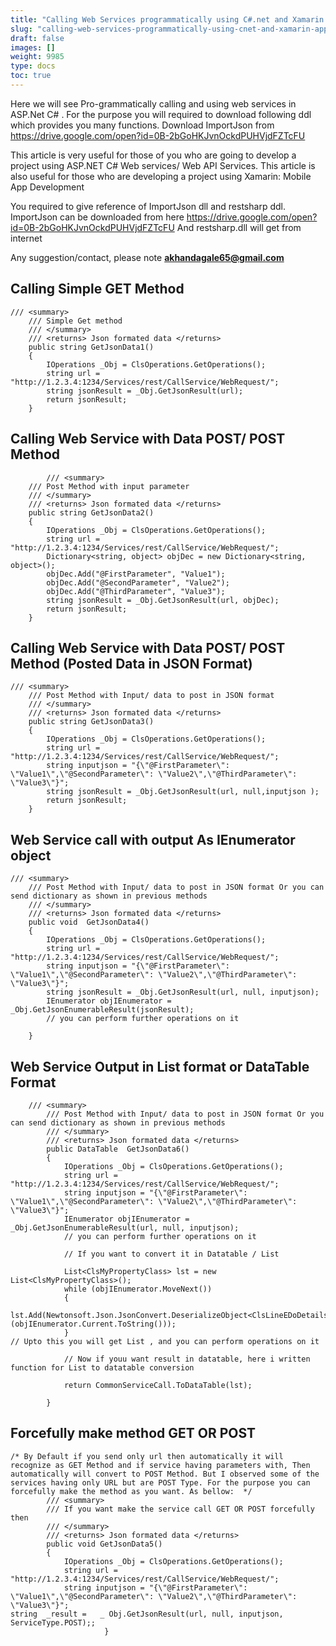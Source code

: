 ```yaml
---
title: "Calling Web Services programmatically using C#.net and Xamarin app development"
slug: "calling-web-services-programmatically-using-cnet-and-xamarin-app-development"
draft: false
images: []
weight: 9985
type: docs
toc: true
---
```


Here we will see Pro-grammatically calling and using web services in ASP.Net C# . For the purpose you will required to download following ddl which provides you many functions.
Download ImportJson from 
https://drive.google.com/open?id=0B-2bGoHKJvnOckdPUHVjdFZTcFU

This article is very useful for those of you who are going to develop a project using ASP.NET C# Web services/ Web API Services. This article is also useful for those who are developing a project using Xamarin: Mobile App Development 

You required to give reference of ImportJson dll and restsharp ddl.
  ImportJson can be downloaded from here
https://drive.google.com/open?id=0B-2bGoHKJvnOckdPUHVjdFZTcFU
And restsharp.dll will get from internet


Any suggestion/contact,  please note **akhandagale65@gmail.com** 

## Calling Simple GET Method
    /// <summary>
        /// Simple Get method
        /// </summary>
        /// <returns> Json formated data </returns>
        public string GetJsonData1()
        {
            IOperations _Obj = ClsOperations.GetOperations();
            string url = "http://1.2.3.4:1234/Services/rest/CallService/WebRequest/"; 
            string jsonResult = _Obj.GetJsonResult(url);
            return jsonResult;
        }


## Calling Web Service with Data POST/ POST Method
            /// <summary>
        /// Post Method with input parameter
        /// </summary>
        /// <returns> Json formated data </returns>
        public string GetJsonData2()
        {
            IOperations _Obj = ClsOperations.GetOperations();
            string url = "http://1.2.3.4:1234/Services/rest/CallService/WebRequest/";
            Dictionary<string, object> objDec = new Dictionary<string, object>();
            objDec.Add("@FirstParameter", "Value1");
            objDec.Add("@SecondParameter", "Value2");
            objDec.Add("@ThirdParameter", "Value3");
            string jsonResult = _Obj.GetJsonResult(url, objDec);
            return jsonResult;
        }



## Calling Web Service with Data POST/ POST Method (Posted Data in JSON Format)
    /// <summary>
        /// Post Method with Input/ data to post in JSON format 
        /// </summary>
        /// <returns> Json formated data </returns>
        public string GetJsonData3()
        {
            IOperations _Obj = ClsOperations.GetOperations();
            string url = "http://1.2.3.4:1234/Services/rest/CallService/WebRequest/";
            string inputjson = "{\"@FirstParameter\": \"Value1\",\"@SecondParameter\": \"Value2\",\"@ThirdParameter\": \"Value3\"}";
            string jsonResult = _Obj.GetJsonResult(url, null,inputjson );
            return jsonResult;
        }


## Web Service call with output As IEnumerator object
    /// <summary>
        /// Post Method with Input/ data to post in JSON format Or you can send dictionary as shown in previous methods
        /// </summary>
        /// <returns> Json formated data </returns>
        public void  GetJsonData4()
        {
            IOperations _Obj = ClsOperations.GetOperations();
            string url = "http://1.2.3.4:1234/Services/rest/CallService/WebRequest/";
            string inputjson = "{\"@FirstParameter\": \"Value1\",\"@SecondParameter\": \"Value2\",\"@ThirdParameter\": \"Value3\"}";
            string jsonResult = _Obj.GetJsonResult(url, null, inputjson);
            IEnumerator objIEnumerator = _Obj.GetJsonEnumerableResult(jsonResult);
            // you can perform further operations on it

        }


## Web Service Output in List format or DataTable Format
        /// <summary>
            /// Post Method with Input/ data to post in JSON format Or you can send dictionary as shown in previous methods
            /// </summary>
            /// <returns> Json formated data </returns>
            public DataTable  GetJsonData6()
            {
                IOperations _Obj = ClsOperations.GetOperations();
                string url = "http://1.2.3.4:1234/Services/rest/CallService/WebRequest/";
                string inputjson = "{\"@FirstParameter\": \"Value1\",\"@SecondParameter\": \"Value2\",\"@ThirdParameter\": \"Value3\"}";
                IEnumerator objIEnumerator = _Obj.GetJsonEnumerableResult(url, null, inputjson);
                // you can perform further operations on it
    
                // If you want to convert it in Datatable / List
    
                List<ClsMyPropertyClass> lst = new List<ClsMyPropertyClass>();
                while (objIEnumerator.MoveNext())
                {
                    lst.Add(Newtonsoft.Json.JsonConvert.DeserializeObject<ClsLineEDoDetails>(objIEnumerator.Current.ToString()));
                } 
    // Upto this you will get List , and you can perform operations on it
    
                // Now if youu want result in datatable, here i written function for List to datatable conversion
                
                return CommonServiceCall.ToDataTable(lst);
    
            }



## Forcefully make method GET OR POST
    /* By Default if you send only url then automatically it will recognize as GET Method and if service having parameters with, Then automatically will convert to POST Method. But I observed some of the services having only URL but are POST Type. For the purpose you can forcefully make the method as you want. As bellow:  */
            /// <summary>
            /// If you want make the service call GET OR POST forcefully then 
            /// </summary>
            /// <returns> Json formated data </returns>
            public void GetJsonData5()
            {
                IOperations _Obj = ClsOperations.GetOperations();
                string url = "http://1.2.3.4:1234/Services/rest/CallService/WebRequest/";
                string inputjson = "{\"@FirstParameter\": \"Value1\",\"@SecondParameter\": \"Value2\",\"@ThirdParameter\": \"Value3\"}";
    string  _result =   _ Obj.GetJsonResult(url, null, inputjson, ServiceType.POST);;
                         }



